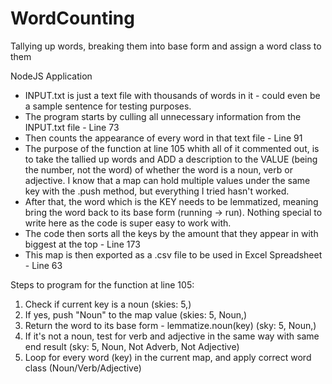 # WordCounting
Tallying up words, breaking them into base form and assign a word class to them

NodeJS Application

* INPUT.txt is just a text file with thousands of words in it - could even be a sample sentence for testing purposes.
* The program starts by culling all unnecessary information from the INPUT.txt file - Line 73
* Then counts the appearance of every word in that text file - Line 91
* The purpose of the function at line 105 whith all of it commented out, is to take the tallied up words and ADD a description to the VALUE (being the number, not the word) of whether the word is a noun, verb or adjective. I know that a map can hold multiple values under the same key with the .push method, but everything I tried hasn't worked.
* After that, the word which is the KEY needs to be lemmatized, meaning bring the word back to its base form (running -> run). Nothing special to write here as the code is super easy to work with.
* The code then sorts all the keys by the amount that they appear in with biggest at the top - Line 173
* This map is then exported as a .csv file to be used in Excel Spreadsheet - Line 63


Steps to program for the function at line 105:
1. Check if current key is a noun (skies: 5,)
2. If yes, push "Noun" to the map value (skies: 5, Noun,)
3. Return the word to its base form - lemmatize.noun(key) (sky: 5, Noun,)
4. If it's not a noun, test for verb and adjective in the same way with same end result (sky: 5, Noun, Not Adverb, Not Adjective)
5. Loop for every word (key) in the current map, and apply correct word class (Noun/Verb/Adjective)
